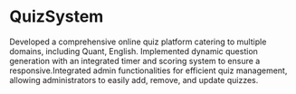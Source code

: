 # QuizSystem
Developed a comprehensive online quiz platform catering to multiple domains, including Quant, English. Implemented  dynamic question generation with an integrated timer and scoring system to ensure a responsive.Integrated admin functionalities for efficient quiz management, allowing administrators to easily add, remove, and update  quizzes.
